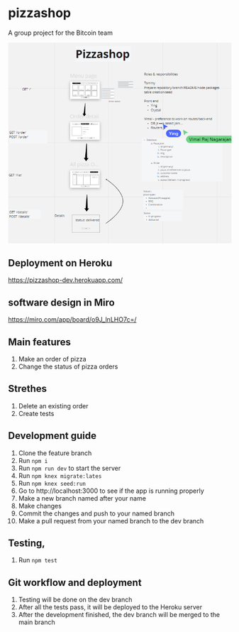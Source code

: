# pizzashop
A group project for the Bitcoin team

![](screenshot.png)

## Deployment on Heroku
https://pizzashop-dev.herokuapp.com/

## software design in Miro
https://miro.com/app/board/o9J_lnLHO7c=/

## Main features

1. Make an order of pizza
1. Change the status of pizza orders

##  Strethes
1. Delete an existing order
1. Create tests

## Development guide
1. Clone the feature branch
1. Run `npm i`
1. Run `npm run dev` to start the server 
1. Run `npm knex migrate:lates`
1. Run `npm knex seed:run`
1. Go to http://localhost:3000 to see if the app is running properly
1. Make a new branch named after your name
1. Make changes
1. Commit the changes and push to your named branch
1. Make a pull request from your named branch to the dev branch

## Testing, 
1. Run `npm test`
## Git workflow and deployment
1. Testing will be done on the dev branch
1. After all the tests pass, it will be deployed to the Heroku server
1. After the development finished, the dev branch will be merged to the main branch